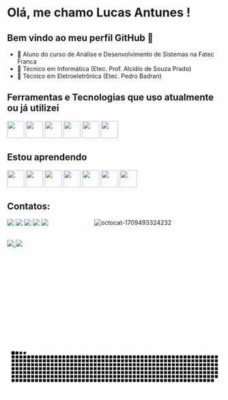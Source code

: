 # Olá, me chamo Lucas Antunes ! 


## Bem vindo ao meu perfil GitHub 👋

- 🌱 Aluno do curso de Análise e Desenvolvimento de Sistemas na Fatec Franca
- 🏫 Técnico em Informática (Etec. Prof. Alcídio de Souza Prado) 
- 🏫 Técnico em Eletroeletrônica (Etec. Pedro Badran)


## Ferramentas e Tecnologias que uso atualmente ou já utilizei
<img loading="lazy" src="https://cdn.jsdelivr.net/gh/devicons/devicon@latest/icons/arduino/arduino-original-wordmark.svg" width="40" height="40" />  <img loading="lazy" src="https://cdn.jsdelivr.net/gh/devicons/devicon@latest/icons/git/git-original-wordmark.svg" width="40" height="40"/> <img loading="lazy" src="https://cdn.jsdelivr.net/gh/devicons/devicon@latest/icons/postgresql/postgresql-original-wordmark.svg" width="40" height="40" /> <img loading="lazy" src="https://cdn.jsdelivr.net/gh/devicons/devicon/icons/java/java-original.svg" width="40" height="40"/> <img loading="lazy" src="https://cdn.jsdelivr.net/gh/devicons/devicon@latest/icons/cplusplus/cplusplus-original.svg" width="40" height="40" />  <img loading="lazy" src="https://cdn.jsdelivr.net/gh/devicons/devicon@latest/icons/trello/trello-original.svg" width="40" height="40" />

## Estou aprendendo

<img loading="lazy" src="https://cdn.jsdelivr.net/gh/devicons/devicon@latest/icons/javascript/javascript-original.svg" width="40" height="40"/> <img loading="lazy" src="https://cdn.jsdelivr.net/gh/devicons/devicon@latest/icons/typescript/typescript-original.svg" width="40" height="40" /> <img loading="lazy" src="https://cdn.jsdelivr.net/gh/devicons/devicon@latest/icons/mongodb/mongodb-original-wordmark.svg" width="40" height="40" /> <img loading="lazy" src="https://cdn.jsdelivr.net/gh/devicons/devicon@latest/icons/rust/rust-original.svg" width="40" height="40" /> <img loading="lazy" src="https://cdn.jsdelivr.net/gh/devicons/devicon@latest/icons/python/python-original-wordmark.svg" width="40" height="40" /> <img loading="lazy" src="https://cdn.jsdelivr.net/gh/devicons/devicon@latest/icons/nodejs/nodejs-original-wordmark.svg" width="40" height="40" /> <img loading="lazy" src="https://cdn.jsdelivr.net/gh/devicons/devicon@latest/icons/django/django-plain.svg" width="40" height="40" />

## Contatos:

<div>
<a href="https://instagram.com/lucas_cleiton" target="_blank"><img loading="lazy" src="https://img.shields.io/badge/-Instagram-%23E4405F?style=for-the-badge&logo=instagram&logoColor=white" target="_blank"></a>
<a href="https://www.twitch.tv/ldelucao" target="_blank"><img loading="lazy" src="https://img.shields.io/badge/Twitch-9146FF?style=for-the-badge&logo=twitch&logoColor=white" target="_blank"></a>
<a href = "mailto:cleiton.lucas416@gmail.com"><img loading="lazy" src="https://img.shields.io/badge/Gmail-D14836?style=for-the-badge&logo=gmail&logoColor=white" target="_blank"></a>
<a href="https://www.linkedin.com/in/lucas-antunes-69577b183/" target="_blank"><img loading="lazy" src="https://img.shields.io/badge/-LinkedIn-%230077B5?style=for-the-badge&logo=linkedin&logoColor=white" target="_blank"></a>
<a href="https://twitter.com/LdeLucao" target="_blank"><img loading="lazy" src="https://img.shields.io/badge/Twitter-1DA1F2?style=for-the-badge&logo=twitter&logoColor=white">
  <img loading="lazy" src="https://i.ibb.co/TM71zJz/octocat-1709493324232.png" alt="octocat-1709493324232" border="0" width="300" height="300" align="right" >
</div>

##
<div>
<a href="https://github.com/lusc451">
<img loading="lazy" height="150em" src="https://github-readme-stats.vercel.app/api/top-langs/?username=lusc451&layout=compact&langs_count=7&theme=dracula" />
<img loading="lazy" height="150em" src="https://github-readme-stats.vercel.app/api?username=lusc451&show_icons=true&theme=dracula&include_all_commits=true&count_private=true"/>
</div>
  
 ![Snake animation](https://raw.githubusercontent.com/Platane/snk/output/github-contribution-grid-snake.svg)
